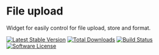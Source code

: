 # File upload

Widget for easily control for file upload, store and format.

[![Latest Stable Version](https://poser.pugx.org/t-kanstantsin/fileupload/v/stable.png)](https://packagist.org/packages/t-kanstantsin/fileupload)
[![Total Downloads](https://poser.pugx.org/t-kanstantsin/fileupload/downloads.png)](https://packagist.org/packages/t-kanstantsin/fileupload)
[![Build Status](https://travis-ci.org/t-kanstantsin/fileupload.svg)](https://travis-ci.org/t-kanstantsin/fileupload)
[![Software License](https://img.shields.io/badge/license-MIT-brightgreen.svg)](LICENSE)
